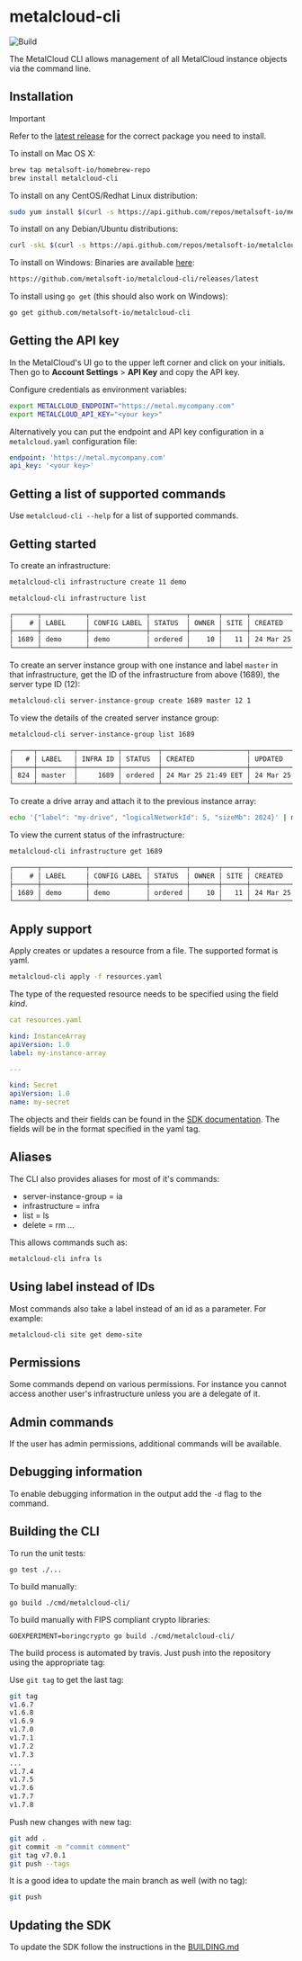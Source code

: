 # metalcloud-cli

![Build](https://github.com/metalsoft-io/metalcloud-cli/actions/workflows/build.yml/badge.svg)

The MetalCloud CLI allows management of all MetalCloud instance objects via the command line.

## Installation

> [!IMPORTANT]
> Refer to the [latest release](https://github.com/metalsoft-io/metalcloud-cli/releases/latest) for the correct package you need to install.

To install on Mac OS X:

```bash
brew tap metalsoft-io/homebrew-repo
brew install metalcloud-cli
```

To install on any CentOS/Redhat Linux distribution:

```bash
sudo yum install $(curl -s https://api.github.com/repos/metalsoft-io/metalcloud-cli/releases/latest | grep -i browser_download_url | grep "amd64" | grep -i linux | grep rpm | head -n 1 | cut -d'"' -f4)
```

To install on any Debian/Ubuntu distributions:

```bash
curl -skL $(curl -s https://api.github.com/repos/metalsoft-io/metalcloud-cli/releases/latest | grep -i browser_download_url  | grep "$(dpkg --print-architecture)" | grep deb | head -n 1 | cut -d'"' -f4) -o metalcloud-cli.deb && sudo dpkg -i metalcloud-cli.deb
```

To install on Windows:
Binaries are available [here](https://github.com/metalsoft-io/metalcloud-cli/releases/latest):

```bash
https://github.com/metalsoft-io/metalcloud-cli/releases/latest
```

To install using `go get` (this should also work on Windows):

```bash
go get github.com/metalsoft-io/metalcloud-cli
```

## Getting the API key

In the MetalCloud's UI go to the upper left corner and click on your initials. Then go to **Account Settings** > **API Key** and copy the API key.

Configure credentials as environment variables:

```bash
export METALCLOUD_ENDPOINT="https://metal.mycompany.com"
export METALCLOUD_API_KEY="<your key>"
```

Alternatively you can put the endpoint and API key configuration in a `metalcloud.yaml` configuration file:

```yaml
endpoint: 'https://metal.mycompany.com'
api_key: '<your key>'
```

## Getting a list of supported commands

Use `metalcloud-cli --help` for a list of supported commands.

## Getting started

To create an infrastructure:

```bash
metalcloud-cli infrastructure create 11 demo

metalcloud-cli infrastructure list
```

```txt
┌──────┬───────────┬──────────────┬─────────┬───────┬──────┬──────────────────────┬──────────────────────┬───────────────┬───────────┐
│    # │ LABEL     │ CONFIG LABEL │ STATUS  │ OWNER │ SITE │ CREATED              │ UPDATED              │ DEPLOY STATUS │ DEPLOY ID │
├──────┼───────────┼──────────────┼─────────┼───────┼──────┼──────────────────────┼──────────────────────┼───────────────┼───────────┤
│ 1689 │ demo      │ demo         │ ordered │    10 │   11 │ 24 Mar 25 09:52 EET  │ 24 Mar 25 10:19 EET  │ not_started   │           │
└──────┴───────────┴──────────────┴─────────┴───────┴──────┴──────────────────────┴──────────────────────┴───────────────┴───────────┘
```

To create an server instance group with one instance and label `master` in that infrastructure, get the ID of the infrastructure from above (1689), the server type ID (12):

```bash
metalcloud-cli server-instance-group create 1689 master 12 1
```

To view the details of the created server instance group:

```bash
metalcloud-cli server-instance-group list 1689
```

```txt
┌─────┬─────────┬──────────┬─────────┬─────────────────────┬─────────────────────┐
│   # │ LABEL   │ INFRA ID │ STATUS  │ CREATED             │ UPDATED             │
├─────┼─────────┼──────────┼─────────┼─────────────────────┼─────────────────────┤
│ 824 │ master  │     1689 │ ordered │ 24 Mar 25 21:49 EET │ 24 Mar 25 21:49 EET │
└─────┴─────────┴──────────┴─────────┴─────────────────────┴─────────────────────┘
```

To create a drive array and attach it to the previous instance array:

```bash
echo '{"label": "my-drive", "logicalNetworkId": 5, "sizeMb": 2024}' | metalcloud-cli drive create 1689 --config-source pipe
```

To view the current status of the infrastructure:

```bash
metalcloud-cli infrastructure get 1689
```

```txt
┌──────┬───────────┬──────────────┬─────────┬───────┬──────┬──────────────────────┬──────────────────────┬───────────────┬───────────┐
│    # │ LABEL     │ CONFIG LABEL │ STATUS  │ OWNER │ SITE │ CREATED              │ UPDATED              │ DEPLOY STATUS │ DEPLOY ID │
├──────┼───────────┼──────────────┼─────────┼───────┼──────┼──────────────────────┼──────────────────────┼───────────────┼───────────┤
│ 1689 │ demo      │ demo         │ ordered │    10 │   11 │ 24 Mar 25 09:52 EET  │ 24 Mar 25 10:19 EET  │ not_started   │           │
└──────┴───────────┴──────────────┴─────────┴───────┴──────┴──────────────────────┴──────────────────────┴───────────────┴───────────┘
```

## Apply support

Apply creates or updates a resource from a file. The supported format is yaml.

```bash
metalcloud-cli apply -f resources.yaml
```

The type of the requested resource needs to be specified using the field *kind*.

```yaml
cat resources.yaml

kind: InstanceArray
apiVersion: 1.0
label: my-instance-array

---

kind: Secret
apiVersion: 1.0
name: my-secret

```

The objects and their fields can be found in the [SDK documentation](https://pkg.go.dev/github.com/metalsoft-io/metalcloud-sdk-go). The fields will be in the format specified in the yaml tag.

## Aliases

The CLI also provides aliases for most of it's commands:

* server-instance-group = ia
* infrastructure = infra
* list = ls
* delete = rm
...

This allows commands such as:

```bash
metalcloud-cli infra ls
```

## Using label instead of IDs

Most commands also take a label instead of an id as a parameter. For example:

```bash
metalcloud-cli site get demo-site
```

## Permissions

Some commands depend on various permissions. For instance you cannot access another user's infrastructure unless you are a delegate of it.

## Admin commands

If the user has admin permissions, additional commands will be available.

## Debugging information

To enable debugging information in the output add the `-d` flag to the command.

## Building the CLI

To run the unit tests:

`go test ./...`

To build manually:

`go build ./cmd/metalcloud-cli/`

To build manually with FIPS compliant crypto libraries:

`GOEXPERIMENT=boringcrypto go build ./cmd/metalcloud-cli/`

The build process is automated by travis. Just push into the repository using the appropriate tag:

Use `git tag` to get the last tag:

```bash
git tag
v1.6.7
v1.6.8
v1.6.9
v1.7.0
v1.7.1
v1.7.2
v1.7.3
...
v1.7.4
v1.7.5
v1.7.6
v1.7.7
v1.7.8
```

Push new changes with new tag:

```bash
git add .
git commit -m "commit comment"
git tag v7.0.1
git push --tags
```

It is a good idea to update the main branch as well (with no tag):

```bash
git push
```

## Updating the SDK

To update the SDK follow the instructions in the [BUILDING.md](https://github.com/metalsoft-io/metalcloud-sdk-go/blob/main/BUILDING.md)
